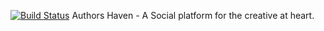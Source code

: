 [![Build Status](https://travis-ci.org/andela/indiana-ah-frontend.svg?branch=staging)](https://travis-ci.org/andela/indiana-ah-frontend)
Authors Haven - A Social platform for the creative at heart.
